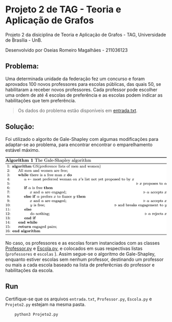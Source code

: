 # Projeto 2 de TAG - Teoria e Aplicação de Grafos

Projeto 2 da disiciplina de Teoria e Aplicação de Grafos - TAG, Universidade de Brasília - UnB.

Desenvolvido por Oseias Romeiro Magalhães - 211036123 

## Problema:

Uma determinada unidade da federação fez um concurso e foram aprovados 100 novos professores para escolas públicas, das quais 50, se habilitaram a receber novos professores.
Cada professor pode escolher uma ordem de até 4 escolas de preferência e as escolas podem indicar as habilitações que tem preferência.

> Os dados do problema estão disponíveis em [entrada.txt](./entrada.txt).

## Solução:

Foi utilizado o algorito de Gale-Shapley com algumas modificações para adaptar-se ao problema, para encontrar encontrar o emparelhamento estável máximo.

![Gale-Shapley Algorithm](./images/Gale-Shapley.png)

No caso, os professores e as escolas foram instanciados com as classes [Professor.py](./Professor.py) e [Escola.py](./Escola.py), e colocados em suas respectivas listas (`professores` e `escolas` ). Assim segue-se o algoritmo de Gale-Shapley, enquanto estiver escolas sem nenhum professor, destinando um professor ou mais a cada escola baseado na lista de preferêcnias do professor e habilitações da escola.

## Run

Certifique-se que os arquivos ```entrada.txt```, ```Professor.py```, ```Escola.py``` e ```Projeto2.py``` estejam na mesma pasta.

```sh
    python3 Projeto2.py
```

